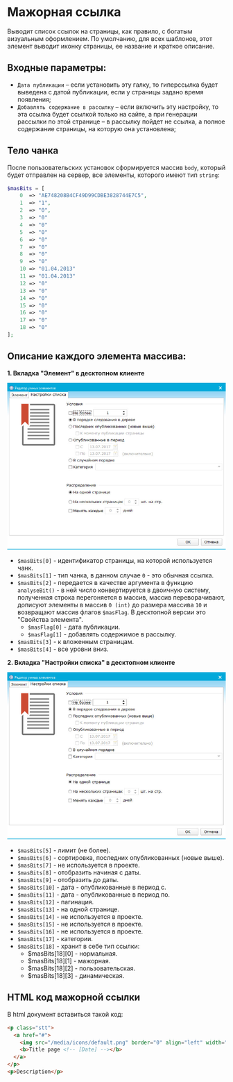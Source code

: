 # Мажорная ссылка

Выводит список ссылок на страницы, как правило, с богатым визуальным оформлением. По умолчанию, для всех шаблонов, этот элемент выводит иконку страницы, ее название и краткое описание.

## Входные параметры:
+ `Дата публикации` – если установить эту галку, то гиперссылка будет выведена с датой публикации, если у страницы задано время появления;
+ `Добавлять содержание в рассылку` – если включить эту настройку, то эта ссылка будет ссылкой только на сайте, а при генерации рассылки по этой странице – в рассылку пойдет не ссылка, а полное содержание страницы, на которую она установлена;

## Тело чанка 

После пользовательских установок сформируется массив `body`, который будет отправлен на сервер, все элементы, которого имеют тип `string`:

```php
$masBits = [
	0  => "AE748208B4CF49D99CDBE3828744E7C5",
	1  => "1",
	2  => "0",
	3  => "0"
	4  => "0"
	5  => "0"
	6  => "0"
	7  => "0"
	8  => "0"
	9  => "0"
	10 => "01.04.2013"
	11 => "01.04.2013"
	12 => "0"
	13 => "0"
	14 => "0"
	15 => "0"
	16 => "0"
	17 => "0"
	18 => "0"
];
```
## Описание каждого элемента массива:
**1. Вкладка "Элемент" в десктопном клиенте**

![major link](https://github.com/miroshnichenkoYaroslav/chunksDocumentation/blob/master/images/major-link.jpg)

+ `$masBits[0]` - идентификатор страницы, на которой используется чанк.
+ `$masBits[1]` - тип чанка, в данном случае `0` - это обычная ссылка.
+ `$masBits[2]` - передается в качестве аргумента в функцию `analyseBit()` - в ней число конвертируется в двоичную систему, полученная строка перегоняется в массив, массив переворачивают, дописуют элементы в массив `0 (int)` до размера массива `10` и возвращают массив флагов `$masFlag`. В десктопной версии это "Свойства элемента".  
  - `$masFlag[0]` - дата публикации.
  - `$masFlag[1]` - добавлять содержимое в рассылку.
+ `$masBits[3]` - к вложенным страницам.
+ `$masBits[4]` - все уровни вниз.

**2. Вкладка "Настройки списка" в десктопном клиенте**

![major link](https://github.com/miroshnichenkoYaroslav/chunksDocumentation/blob/master/images/list-settings.jpg)

+ `$masBits[5]` - лимит (не более).
+ `$masBits[6]` - сортировка, последних опубликованных (новые выше).
+ `$masBits[7]` - не используется в проекте.
+ `$masBits[8]` - отобразить начиная с даты.
+ `$masBits[9]` - отобразить до даты.
+ `$masBits[10]` - дата - опубликованные в период с.
+ `$masBits[11]` - дата - опубликованные в период по.
+ `$masBits[12]` - пагинация.
+ `$masBits[13]` - на одной странице.
+ `$masBits[14]` - не используется в проекте.
+ `$masBits[15]` - не используется в проекте.
+ `$masBits[16]` - не используется в проекте.
+ `$masBits[17]` - категории.
+ `$masBits[18]` - хранит в себе тип ссылки:
	- $masBits[18][0] - нормальная. 
	- $masBits[18][1] - мажорная.
	- $masBits[18][2] - пользовательская.
	- $masBits[18][3] - динамическая.
	
## HTML код мажорной ссылки

В html документ вставиться такой код:

```html
<p class="stt">
  <a href="#">
    <img src="/media/icons/default.png" border="0" align="left" width="64px" height="64px">
    <b>Title page <!-- [Date] --></b>
  </a>
</p>
<p>Description</p>
```
